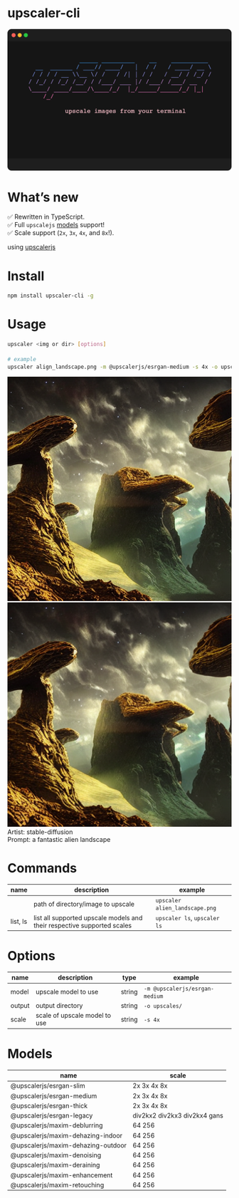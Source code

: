 # upscaler-cli

![](/src//logo/logo.png)

# What’s new

✅ Rewritten in TypeScript.  
✅ Full `upscalejs` [models](https://upscalerjs.com/models/) support!  
✅ Scale support (`2x`, `3x`, `4x`, and `8x`!).

using [upscalerjs](https://upscalerjs.com/)

# Install

```bash
npm install upscaler-cli -g
```

# Usage

```bash
upscaler <img or dir> [options]

# example
upscaler align_landscape.png -m @upscalerjs/esrgan-medium -s 4x -o upscales/
```

![](/alien_landscape.png)
![](/alien_landscape_upscaled.png)
Artist: stable-diffusion  
Prompt: a fantastic alien landscape

# Commands

| name     | description                                                             | example                        |
| -------- | ----------------------------------------------------------------------- | ------------------------------ |
| <path>   | path of directory/image to upscale                                      | `upscaler alien_landscape.png` |
| list, ls | list all supported upscale models and their respective supported scales | `upscaler ls`, `upscaler ls`   |

# Options

| name   | description                   | type   | example                        |
| ------ | ----------------------------- | ------ | ------------------------------ |
| model  | upscale model to use          | string | `-m @upscalerjs/esrgan-medium` |
| output | output directory              | string | `-o upscales/`                 |
| scale  | scale of upscale model to use | string | `-s 4x`                        |

# Models

| name                               | scale                        |
| ---------------------------------- | ---------------------------- |
| @upscalerjs/esrgan-slim            | 2x 3x 4x 8x                  |
| @upscalerjs/esrgan-medium          | 2x 3x 4x 8x                  |
| @upscalerjs/esrgan-thick           | 2x 3x 4x 8x                  |
| @upscalerjs/esrgan-legacy          | div2kx2 div2kx3 div2kx4 gans |
| @upscalerjs/maxim-deblurring       | 64 256                       |
| @upscalerjs/maxim-dehazing-indoor  | 64 256                       |
| @upscalerjs/maxim-dehazing-outdoor | 64 256                       |
| @upscalerjs/maxim-denoising        | 64 256                       |
| @upscalerjs/maxim-deraining        | 64 256                       |
| @upscalerjs/maxim-enhancement      | 64 256                       |
| @upscalerjs/maxim-retouching       | 64 256                       |
